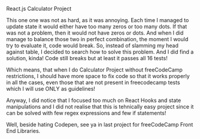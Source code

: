 React.js Calculator Project

This one one was not as hard, as it was annoying.
Each time I managed to update state it would either have too many zeros or too many dots.
If that was not a problem, then it would not have zeros or dots. And when I did manage to balance 
those two in perfect combination, the moment I would try to evaluate it, code would break.
So, instead of slamming my head against table, I decided to search how to solve this problem.
And I did find a solution, kinda! Code still breaks but at least it passes all 16 tests!

Which means, that when I do Calculator Project without freeCodeCamp restrictions, I should
have more space to fix code so that it works properly in all the cases, even those that are
not present in freecodecamp tests which I will use ONLY as guidelines! 

Anyway, I did notice that I focused too much on React Hooks and state manipulations
and I did not realise that this is tehnically easy project since it can be solved with 
few regex expressions and few if statements!

Well, beside hating Codepen, see ya in last project for freeCodeCamp Front End Libraries.
